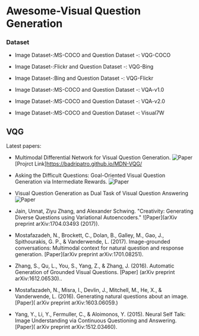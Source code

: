 # Awesome-Visual Question Generation 

### Dataset
- Image Dataset-:MS-COCO and Question Dataset -: VQG-COCO

- Image Dataset-:Flickr and Question Dataset -: VQG-Bing

- Image Dataset-:Bing and Question Dataset -: VQG-Flickr

- Image Dataset-:MS-COCO and Question Dataset -: VQA-v1.0

- Image Dataset-:MS-COCO and Question Dataset -: VQA-v2.0

- Image Dataset-:MS-COCO and Question Dataset -: Visual7W
## VQG
Latest papers: 

- Multimodal Differential Network for Visual Question Generation. ![Paper](http://aclweb.org/anthology/D18-1434)[Projrct Link]https://badripatro.github.io/MDN-VQG/
- Asking the Difficult Questions: Goal-Oriented Visual Question Generation via Intermediate Rewards. ![Paper](https://arxiv.org/abs/1711.07614)
- Visual Question Generation as Dual Task of Visual Question Answering ![Paper](https://arxiv.org/abs/1709.07192)

- Jain, Unnat, Ziyu Zhang, and Alexander Schwing. "Creativity: Generating Diverse Questions using Variational Autoencoders." ![Paper](arXiv preprint arXiv:1704.03493 (2017)).

- Mostafazadeh, N., Brockett, C., Dolan, B., Galley, M., Gao, J., Spithourakis, G. P., & Vanderwende, L. (2017). Image-grounded conversations: Multimodal context for natural question and response generation. \[Paper\](arXiv preprint arXiv:1701.08251).


- Zhang, S., Qu, L., You, S., Yang, Z., & Zhang, J. (2016). Automatic Generation of Grounded Visual Questions. \[Paper\] (arXiv preprint arXiv:1612.06530)..
- Mostafazadeh, N., Misra, I., Devlin, J., Mitchell, M., He, X., & Vanderwende, L. (2016). Generating natural questions about an image.\[Paper\]( arXiv preprint arXiv:1603.06059.)


- Yang, Y., Li, Y., Fermuller, C., & Aloimonos, Y. (2015). Neural Self Talk: Image Understanding via Continuous Questioning and Answering.\[Paper\]( arXiv preprint arXiv:1512.03460).



